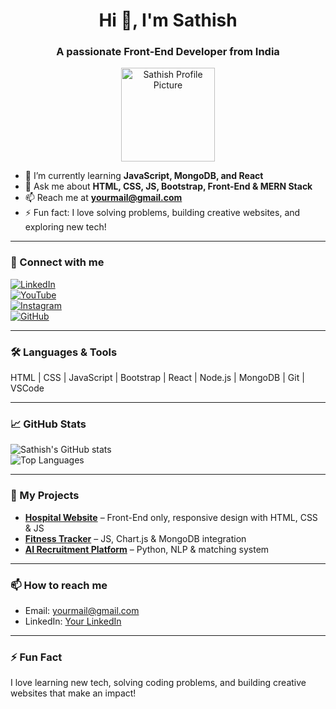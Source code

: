 <h1 align="center">Hi 👋, I'm Sathish</h1>
<h3 align="center">A passionate Front-End Developer from India</h3>

<p align="center">
  <img src="C:\Users\ejjag\OneDrive\Desktop" width="150" alt="Sathish Profile Picture"/>
</p>

- 🌱 I’m currently learning **JavaScript, MongoDB, and React**  
- 💬 Ask me about **HTML, CSS, JS, Bootstrap, Front-End & MERN Stack**  
- 📫 Reach me at **yourmail@gmail.com**  
- ⚡ Fun fact: I love solving problems, building creative websites, and exploring new tech!  

---

### 🔗 Connect with me
[![LinkedIn](https://img.shields.io/badge/LinkedIn-blue?style=for-the-badge&logo=linkedin)](your_linkedin_url)  
[![YouTube](https://img.shields.io/badge/YouTube-red?style=for-the-badge&logo=youtube)](your_youtube_url)  
[![Instagram](https://img.shields.io/badge/Instagram-orange?style=for-the-badge&logo=instagram)](your_instagram_url)  
[![GitHub](https://img.shields.io/badge/GitHub-black?style=for-the-badge&logo=github)](https://github.com/YourUsername)  

---

### 🛠 Languages & Tools
HTML | CSS | JavaScript | Bootstrap | React | Node.js | MongoDB | Git | VSCode  

---

### 📈 GitHub Stats
![Sathish's GitHub stats](https://github-readme-stats.vercel.app/api?username=YourUsername&show_icons=true&theme=radical)  
![Top Languages](https://github-readme-stats.vercel.app/api/top-langs/?username=YourUsername&layout=compact&theme=radical)

---

### 🔭 My Projects
- [**Hospital Website**](https://github.com/YourUsername/hospital-website) – Front-End only, responsive design with HTML, CSS & JS  
- [**Fitness Tracker**](https://github.com/YourUsername/fitness-tracker) – JS, Chart.js & MongoDB integration  
- [**AI Recruitment Platform**](https://github.com/YourUsername/ai-recruitment-platform) – Python, NLP & matching system  

---

### 📫 How to reach me
- Email: yourmail@gmail.com  
- LinkedIn: [Your LinkedIn](your_linkedin_url)  

---

### ⚡ Fun Fact
I love learning new tech, solving coding problems, and building creative websites that make an impact!  
